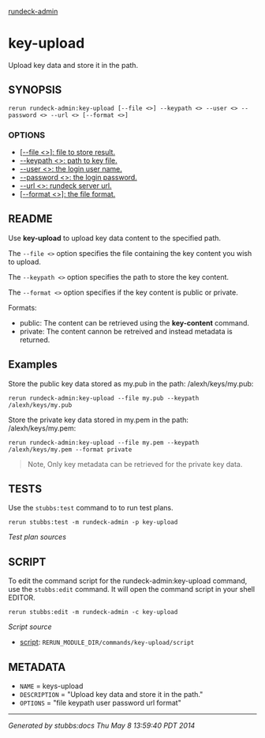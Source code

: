 [rundeck-admin](../../index.html)
# key-upload 

Upload key data and store it in the path.

## SYNOPSIS

    rerun rundeck-admin:key-upload [--file <>] --keypath <> --user <> --password <> --url <> [--format <>]

### OPTIONS

* [   [--file <>]: file to store result.](../../options/file/index.html)
* [    --keypath <>: path to key file.](../../options/keypath/index.html)
* [    --user <>: the login user name.](../../options/user/index.html)
* [    --password <>: the login password.](../../options/password/index.html)
* [    --url <>: rundeck server url.](../../options/url/index.html)
* [   [--format <>]: the file format.](../../options/format/index.html)

## README

Use **key-upload** to upload key data content to the specified path.


The `--file <>` option specifies the file containing the key content you wish to upload.

The `--keypath <>` option specifies the path to store the key content.

The `--format <>` option specifies if the key content is public or private.

Formats:

* public: The content can be retrieved using the **key-content** command.
* private: The content cannon be retreived and instead metadata is returned.

Examples
--------

Store the public key data stored as my.pub in the path: /alexh/keys/my.pub:

    rerun rundeck-admin:key-upload --file my.pub --keypath /alexh/keys/my.pub 

Store the private key data stored in my.pem in the path: /alexh/keys/my.pem:

    rerun rundeck-admin:key-upload --file my.pem --keypath /alexh/keys/my.pem --format private

> Note, Only key metadata can be retrieved for the private key data.

## TESTS

Use the `stubbs:test` command to to run test plans.

    rerun stubbs:test -m rundeck-admin -p key-upload

*Test plan sources*



## SCRIPT

To edit the command script for the rundeck-admin:key-upload command, 
use the `stubbs:edit`
command. It will open the command script in your shell EDITOR.

    rerun stubbs:edit -m rundeck-admin -c key-upload

*Script source*

* [script](script.html): `RERUN_MODULE_DIR/commands/key-upload/script`

## METADATA

* `NAME` = keys-upload
* `DESCRIPTION` = "Upload key data and store it in the path."
* `OPTIONS` = "file keypath user password url format"

----

*Generated by stubbs:docs Thu May  8 13:59:40 PDT 2014*

